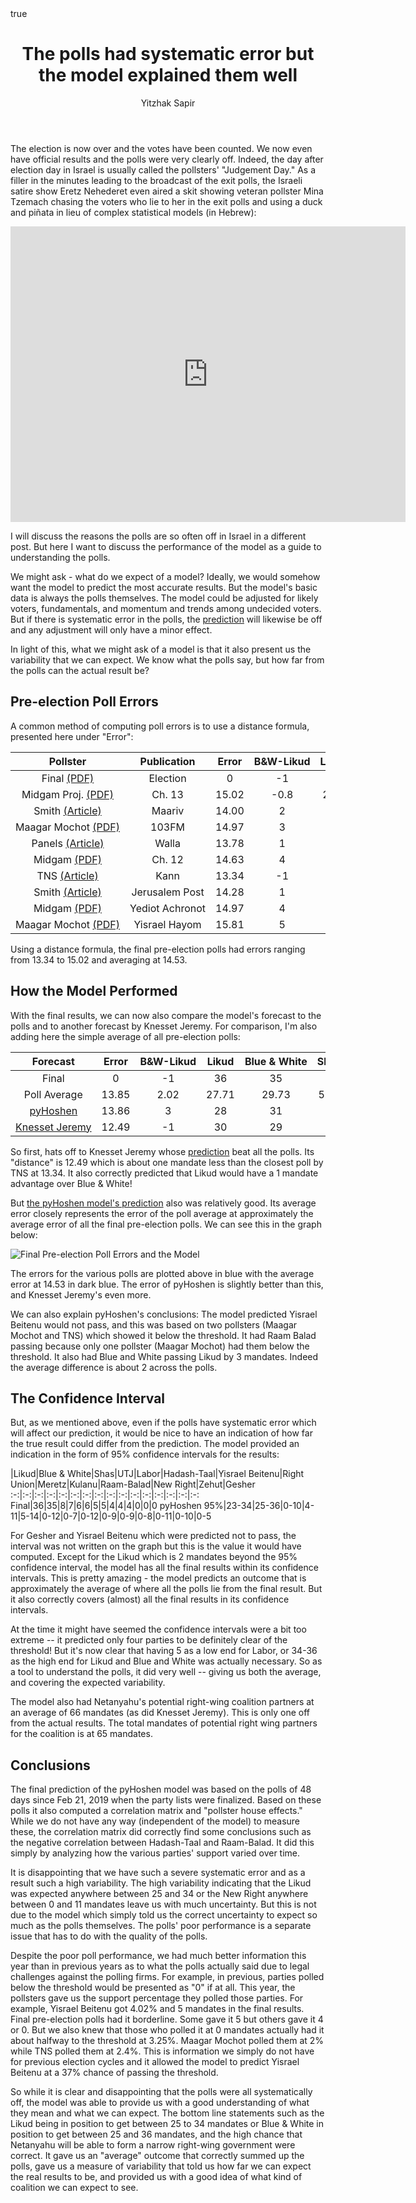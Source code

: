 ﻿---
title: The polls had systematic error but the model explained them well
author: Yitzhak Sapir
math: true
---
<style>
table { display: block; overflow-x: auto; white-space: nowrap }
</style>

The election is now over and the votes have been counted. We now even have official results and the polls were very clearly off. Indeed, the day after election day in Israel is usually called the pollsters' "Judgement Day." As a filler in the minutes leading to the broadcast of the exit polls, the Israeli satire show Eretz Nehederet even aired a skit showing veteran pollster Mina Tzemach chasing the voters who lie to her in the exit polls and using a duck and piñata in lieu of complex statistical models (in Hebrew):

<iframe width="632" height="473" src="https://www.mako.co.il/AjaxPage?jspName=embedHTML5video.jsp&galleryChannelId=770e3d99ade16110VgnVCM1000004801000aRCRD&videoChannelId=17ef630d7b20a610VgnVCM2000002a0c10acRCRD&vcmid=e03754d84530a610VgnVCM2000002a0c10acRCRD" frameborder="0" allowfullscreen></iframe>

I will discuss the reasons the polls are so often off in Israel in a different post. But here I want to discuss the performance of the model as a guide to understanding the polls.

<!--more-->

We might ask - what do we expect of a model? Ideally, we would somehow want the model to predict the most accurate results. But the model's basic data is always the polls themselves. The model could be adjusted for likely voters, fundamentals, and momentum and trends among undecided voters. But if there is systematic error in the polls, the [prediction](https://pyhoshen.org/2019/04/07/2019-Election-Final-Forecast.html) will likewise be off and any adjustment will only have a minor effect.

In light of this, what we might ask of a model is that it also present us the variability that we can expect. We know what the polls say, but how far from the polls can the actual result be?

## Pre-election Poll Errors
A common method of computing poll errors is to use a distance formula, presented here under "Error":

Pollster|Publication|Error|B&W-Likud|Likud|Blue & White|Shas|UTJ|Labor|Hadash-Taal|Yisrael Beitenu|Right Union|Meretz|Kulanu|Raam-Balad|New Right|Zehut|Gesher
:-:|:-:|:-:|:-:|:-:|:-:|:-:|:-:|:-:|:-:|:-:|:-:|:-:|:-:|:-:|:-:|:-:|:-:
Final [(PDF)](https://bechirot21.bechirot.gov.il/election/Documents/%D7%93%D7%95%D7%91%D7%A8%20%D7%95%D7%A2%D7%93%D7%AA%20%D7%94%D7%91%D7%97%D7%99%D7%A8%D7%95%D7%AA/letter_results.pdf)|Election|0|-1|36|35|8|7|6|6|5|5|4|4|4|0|0|0
Midgam Proj. [(PDF)](https://bechirot21.bechirot.gov.il/election/Decisions/Documents/%D7%A1%D7%A7%D7%A8%D7%99%D7%9D/13news_5.4.19.pdf)|Ch. 13|15.02|-0.8|28.4|27.6|5|6|11|6|4|7|5|4|4|6|6|0
Smith [(Article)](https://www.maariv.co.il/elections2019/polls/Article-692912)|Maariv|14.00|2|27|29|6|7|9|7|4|6|5|5|4|6|5|0
Maagar Mochot [(PDF)](https://bechirot21.bechirot.gov.il/election/Decisions/Documents/%D7%A1%D7%A7%D7%A8%D7%99%D7%9D/radio103_5.4.19.pdf)|103FM|14.97|3|28|31|6|7|9|7|0|7|7|6|0|6|6|0
Panels [(Article)](https://elections.walla.co.il/item/3228485)|Walla|13.78|1|29|30|5|6|10|8|4|7|6|0|4|6|5|0
Midgam [(PDF)](https://bechirot21.bechirot.gov.il/election/Decisions/Documents/%D7%A1%D7%A7%D7%A8%D7%99%D7%9D/news_4.4.19.pdf)|Ch. 12|14.63|4|26|30|5|7|10|7|5|5|5|5|4|6|5|0
TNS [(Article)](https://twitter.com/kann_news/status/1113853811330822145)|Kann|13.34|-1|31|30|4|6|8|8|0|6|6|5|4|6|6|0
Smith [(Article)](https://www.jpost.com/Israel-News/Post-poll-predicts-easy-win-for-Right-585821)|Jerusalem Post|14.28|1|27|28|6|6|9|6|5|6|5|5|4|5|4|4
Midgam [(PDF)](https://bechirot21.bechirot.gov.il/election/Decisions/Documents/%D7%A1%D7%A7%D7%A8%D7%99%D7%9D/yedioth_4.4.19.pdf)|Yediot Achronot|14.97|4|26|30|5|7|11|7|4|5|5|5|4|6|5|0
Maagar Mochot [(PDF)](https://bechirot21.bechirot.gov.il/election/Decisions/Documents/%D7%A1%D7%A7%D7%A8%D7%99%D7%9D/israel_hayom_4.4.19.pdf)|Yisrael Hayom|15.81|5|27|32|5|8|10|6|0|6|8|6|0|6|6|0

Using a distance formula, the final pre-election polls had errors ranging from 13.34 to 15.02 and averaging at 14.53.

## How the Model Performed
With the final results, we can now also compare the model's forecast to the polls and to another forecast by Knesset Jeremy. For comparison, I'm also adding here the simple average of all pre-election polls:

Forecast|Error|B&W-Likud|Likud|Blue & White|Shas|UTJ|Labor|Hadash-Taal|Yisrael Beitenu|Right Union|Meretz|Kulanu|Raam-Balad|New Right|Zehut|Gesher
:-:|:-:|:-:|:-:|:-:|:-:|:-:|:-:|:-:|:-:|:-:|:-:|:-:|:-:|:-:|:-:|:-:
Final|0|-1|36|35|8|7|6|6|5|5|4|4|4|0|0|0
Poll Average|13.85|2.02|27.71|29.73|5.22|6.67|9.67|6.89|2.89|6.11|5.78|4.56|3.11|5.89|5.33|0.44
[pyHoshen](https://pyhoshen.org/2019/04/07/2019-Election-Final-Forecast.html)|13.86|3|28|31|6|7|10|8|0|6|4|5|4|6|5|0
[Knesset Jeremy](https://knessetjeremy.com/2019/04/07/knessetjeremy-phase-2-prediction-analysis/)|12.49|-1|30|29|5|6|9|7|4|6|5|4|4|6|5|0

So first, hats off to Knesset Jeremy whose [prediction](https://knessetjeremy.com/2019/04/07/knessetjeremy-phase-2-prediction-analysis/) beat all the polls. Its "distance" is 12.49 which is about one mandate less than the closest poll by TNS at 13.34. It also correctly predicted that Likud would have a 1 mandate advantage over Blue & White!

But [the pyHoshen model's prediction](https://pyhoshen.org/2019/04/07/2019-Election-Final-Forecast.html) also was relatively good. Its average error closely represents the error of the poll average at approximately the average error of all the final pre-election polls. We can see this in the graph below:

![Final Pre-election Poll Errors and the Model](/images/2019-04-12-The-model-explained-the-polls-well/2019-04-12-The-model-explained-the-polls-well-poll-and-model-errors.png)

The errors for the various polls are plotted above in blue with the average error at 14.53 in dark blue. The error of pyHoshen is slightly better than this, and Knesset Jeremy's even more.

We can also explain pyHoshen's conclusions: The model predicted Yisrael Beitenu would not pass, and this was based on two pollsters (Maagar Mochot and TNS) which showed it below the threshold. It had Raam Balad passing because only one pollster (Maagar Mochot) had them below the threshold. It also had Blue and White passing Likud by 3 mandates. Indeed the average difference is about 2 across the polls.

## The Confidence Interval
But, as we mentioned above, even if the polls have systematic error which will affect our prediction, it would be nice to have an indication of how far the true result could differ from the prediction. The model provided an indication in the form  of 95% confidence intervals for the results:

&#xfeff;|Likud|Blue & White|Shas|UTJ|Labor|Hadash-Taal|Yisrael Beitenu|Right Union|Meretz|Kulanu|Raam-Balad|New Right|Zehut|Gesher
:-:|:-:|:-:|:-:|:-:|:-:|:-:|:-:|:-:|:-:|:-:|:-:|:-:|:-:|:-:|:-:
Final|36|35|8|7|6|6|5|5|4|4|4|0|0|0
pyHoshen 95%|23-34|25-36|0-10|4-11|5-14|0-12|0-7|0-12|0-9|0-9|0-8|0-11|0-10|0-5

For Gesher and Yisrael Beitenu which were predicted not to pass, the interval was not written on the graph but this is the value it would have computed. Except for the Likud which is 2 mandates beyond the 95% confidence interval, the model has all the final results within its confidence intervals. This is pretty amazing - the model predicts an outcome that is approximately the average of where all the polls lie from the final result. But it also correctly covers (almost) all the final results in its confidence intervals.

At the time it might have seemed the confidence intervals were a bit too extreme -- it predicted only four parties to be definitely clear of the threshold! But it's now clear that having 5 as a low end for Labor, or 34-36 as the high end for Likud and Blue and White was actually necessary. So as a tool to understand the polls, it did very well -- giving us both the average, and covering the expected variability.

The model also had Netanyahu's potential right-wing coalition partners at an average of 66 mandates (as did Knesset Jeremy). This is only one off from the actual results. The total mandates of potential right wing partners for the coalition is at 65 mandates.

## Conclusions
The final prediction of the pyHoshen model was based on the polls of 48 days since Feb 21, 2019 when the party lists were finalized. Based on these polls it also computed a correlation matrix and "pollster house effects." While we do not have any way (independent of the model) to measure these, the correlation matrix did correctly find some conclusions such as the negative correlation between Hadash-Taal and Raam-Balad. It did this simply by analyzing how the various parties' support varied over time.

It is disappointing that we have such a severe systematic error and as a result such a high variability. The high variability indicating that the Likud was expected anywhere between 25 and 34 or the New Right anywhere between 0 and 11 mandates leave us with much uncertainty. But this is not due to the model which simply told us the correct uncertainty to expect so much as the polls themselves. The polls' poor performance is a separate issue that has to do with the quality of the polls. 

Despite the poor poll performance, we had much better information this year than in previous years as to what the polls actually said due to legal challenges against the polling firms. For example, in previous, parties polled below the threshold would be presented as "0" if at all. This year, the pollsters gave us the support percentage they polled those parties. For example, Yisrael Beitenu got 4.02% and 5 mandates in the final results. Final pre-election polls had it borderline. Some gave it 5 but others gave it 4 or 0. But we also knew that those who polled it at 0 mandates actually had it about halfway to the threshold at 3.25%. Maagar Mochot polled them at 2% while TNS polled them at 2.4%. This is information we simply do not have for previous election cycles and it allowed the model to predict Yisrael Beitenu at a 37% chance of passing the threshold.

So while it is clear and disappointing that the polls were all systematically off, the model was able to provide us with a good understanding of what they mean and what we can expect. The bottom line statements such as the Likud being in position to get between 25 to 34 mandates or Blue & White in position to get between 25 and 36 mandates, and the high chance that Netanyahu will be able to form a narrow right-wing government were correct. It gave us an "average" outcome that correctly summed up the polls, gave us a measure of variability that told us how far we can expect the real results to be, and provided us with a good idea of what kind of coalition we can expect to see.

